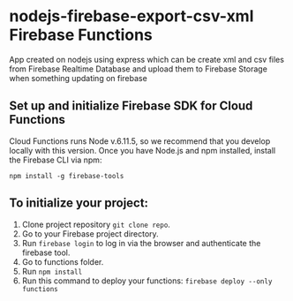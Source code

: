 # nodejs-firebase-export-csv-xml Firebase Functions
App created on nodejs using express which can be create xml and csv files from Firebase Realtime Database and upload them to Firebase Storage when something updating on firebase

## Set up and initialize Firebase SDK for Cloud Functions

Cloud Functions runs Node v.6.11.5, so we recommend that you develop locally with this version.
Once you have Node.js and npm installed, install the Firebase CLI via npm:

```npm install -g firebase-tools```

## To initialize your project:

1. Clone project repository ```git clone repo```.
2. Go to your Firebase project directory.
3. Run ```firebase login``` to log in via the browser and authenticate the firebase tool.
4. Go to functions folder.
5. Run ```npm install```
6. Run this command to deploy your functions: ```firebase deploy --only functions```

